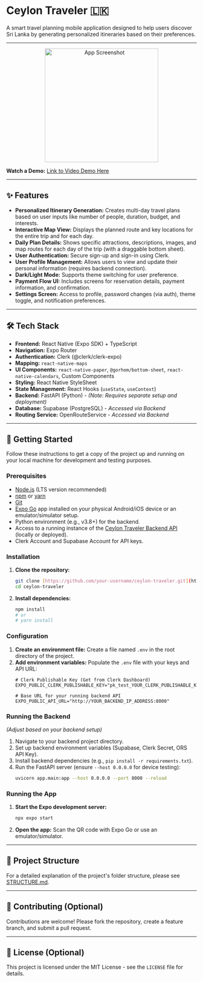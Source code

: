 # Ceylon Traveler 🇱🇰

A smart travel planning mobile application designed to help users discover Sri Lanka by generating personalized itineraries based on their preferences.

---

<p align="center">
  <img src="<PASTE_SCREENSHOT_URL_HERE>" alt="App Screenshot" width="300"/>
</p>

**Watch a Demo:** [Link to Video Demo Here](<PASTE_YOUTUBE/VIMEO_LINK_HERE>)

---

## ✨ Features

* **Personalized Itinerary Generation:** Creates multi-day travel plans based on user inputs like number of people, duration, budget, and interests.
* **Interactive Map View:** Displays the planned route and key locations for the entire trip and for each day.
* **Daily Plan Details:** Shows specific attractions, descriptions, images, and map routes for each day of the trip (with a draggable bottom sheet).
* **User Authentication:** Secure sign-up and sign-in using Clerk.
* **User Profile Management:** Allows users to view and update their personal information (requires backend connection).
* **Dark/Light Mode:** Supports theme switching for user preference.
* **Payment Flow UI:** Includes screens for reservation details, payment information, and confirmation.
* **Settings Screen:** Access to profile, password changes (via auth), theme toggle, and notification preferences.

---

## 🛠️ Tech Stack

* **Frontend:** React Native (Expo SDK) + TypeScript
* **Navigation:** Expo Router
* **Authentication:** Clerk (@clerk/clerk-expo)
* **Mapping:** `react-native-maps`
* **UI Components:** `react-native-paper`, `@gorhom/bottom-sheet`, `react-native-calendars`, Custom Components
* **Styling:** React Native StyleSheet
* **State Management:** React Hooks (`useState`, `useContext`)
* **Backend:** FastAPI (Python) - *(Note: Requires separate setup and deployment)*
* **Database:** Supabase (PostgreSQL) - *Accessed via Backend*
* **Routing Service:** OpenRouteService - *Accessed via Backend*

---

## 🚀 Getting Started

Follow these instructions to get a copy of the project up and running on your local machine for development and testing purposes.

### Prerequisites

* [Node.js](https://nodejs.org/) (LTS version recommended)
* [npm](https://www.npmjs.com/) or [yarn](https://yarnpkg.com/)
* [Git](https://git-scm.com/)
* [Expo Go](https://expo.dev/go) app installed on your physical Android/iOS device or an emulator/simulator setup.
* Python environment (e.g., v3.8+) for the backend.
* Access to a running instance of the [Ceylon Traveler Backend API](<#link-to-your-backend-repo-if-available>) (locally or deployed).
* Clerk Account and Supabase Account for API keys.

### Installation

1.  **Clone the repository:**
    ```bash
    git clone [https://github.com/your-username/ceylon-traveler.git](https://github.com/your-username/ceylon-traveler.git) 
    cd ceylon-traveler
    ```
2.  **Install dependencies:**
    ```bash
    npm install
    # or
    # yarn install
    ```

### Configuration

1.  **Create an environment file:** Create a file named `.env` in the root directory of the project.
2.  **Add environment variables:** Populate the `.env` file with your keys and API URL:
    ```env
    # Clerk Publishable Key (Get from Clerk Dashboard)
    EXPO_PUBLIC_CLERK_PUBLISHABLE_KEY="pk_test_YOUR_CLERK_PUBLISHABLE_KEY"

    # Base URL for your running backend API
    EXPO_PUBLIC_API_URL="http://YOUR_BACKEND_IP_ADDRESS:8000" 
    ```
   

### Running the Backend

*(Adjust based on your backend setup)*
1.  Navigate to your backend project directory.
2.  Set up backend environment variables (Supabase, Clerk Secret, ORS API Key).
3.  Install backend dependencies (e.g., `pip install -r requirements.txt`).
4.  Run the FastAPI server (ensure `--host 0.0.0.0` for device testing):
    ```bash
    uvicorn app.main:app --host 0.0.0.0 --port 8000 --reload 
    ```

### Running the App

1.  **Start the Expo development server:**
    ```bash
    npx expo start
    ```
2.  **Open the app:** Scan the QR code with Expo Go or use an emulator/simulator.

---

## 📂 Project Structure

For a detailed explanation of the project's folder structure, please see [STRUCTURE.md](STRUCTURE.md).

---

## 🤝 Contributing (Optional)

Contributions are welcome! Please fork the repository, create a feature branch, and submit a pull request.

---

## 📜 License (Optional)

This project is licensed under the MIT License - see the `LICENSE` file for details.
